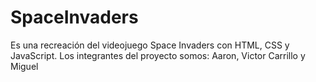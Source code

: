# SpaceInvaders
Es una recreación del videojuego Space Invaders con HTML, CSS y JavaScript.
Los integrantes del proyecto somos: Aaron, Victor Carrillo y Miguel
